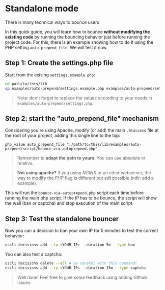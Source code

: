 # Standalone mode

There is many technical ways to bounce users.

In this quick guide, you will learn how to bounce **without modifying the existing code** by running the bouncing behavior just before running the project code. For this, there is an example showing how to do it using the PHP setting `auto_prepend_file`. We will test it now.

## Step 1: Create the settings.php file

Start from the exising `settings.example.php`:

```bash
cd path/to/this/lib
cp examples/auto-prepend/settings.example.php examples/auto-prepend/settings.php
```

> Note: don't forget to replace the values according to your needs in `examples/auto-prepend/settings.php`.

## Step 2: start the "auto_prepend_file" mechanism

Considering you're using Apache, modify (or add) the main `.htaccess` file at the root of your project, adding this single line to the top:

```apacheconf
php_value auto_prepend_file "./path/to/this/lib/examples/auto-prepend/script/bounce-via-autoprepend.php"
```

> Remember to **adapt the path to yours**. You can use absolute or relative.

> **Not using apache?** If you using _NGINX_ or an other webserver, the way to modify the _PHP_ flag is different but still possible (ndlr: add a example).

This will run the `bounce-via-autoprepend.php` script each time before running the main php script. If the IP has to be bounce, the script will show the wall (ban or captcha) and stop execution of the main script.

## Step 3: Test the standalone bouncer

Now you can a decision to ban your own IP for 5 minutes to test the correct behavior:

```bash
cscli decisions add --ip <YOUR_IP> --duration 5m --type ban
```

You can also test a captcha:

```bash
cscli decisions delete --all # be careful with this command!
cscli decisions add --ip <YOUR_IP> --duration 15m --type captcha
```

> Well done! Feel free to give some feedback using adding Github issues.
